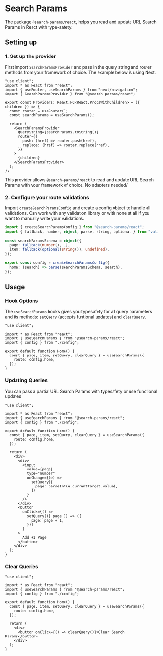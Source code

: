# Search Params

The package `@search-params/react`, helps you read and update URL Search Params in React with type-safety.

## Setting up

### 1. Set up the provider

First import `SearchParamsProvider` and pass in the query string and router methods from your framework of choice. The example below is using Next.

```tsx
"use client";
import * as React from "react";
import { useRouter, useSearchParams } from "next/navigation";
import { SearchParamsProvider } from "@search-params/react";

export const Providers: React.FC<React.PropsWithChildren> = ({ children }) => {
  const router = useRouter();
  const searchParams = useSearchParams();

  return (
    <SearchParamsProvider
      queryString={searchParams.toString()}
      router={{
        push: (href) => router.push(href),
        replace: (href) => router.replace(href),
      }}
    >
      {children}
    </SearchParamsProvider>
  );
};
```

This provider allows `@search-params/react` to read and update URL Search Params with your framework of choice. No adapters needed/

### 2. Configure your route validations

Import `createSearchParamsConfig` and create a config object to handle all validations. Can work with any validation library or with none at all if you want to manually write your validations.

```ts
import { createSearchParamsConfig } from "@search-params/react";
import { fallback, number, object, parse, string, optional } from "valibot";

const searchParamsSchema = object({
  page: fallback(number(), 1),
  item: fallback(optional(string()), undefined),
});

export const config = createSearchParamsConfig({
  home: (search) => parse(searchParamsSchema, search),
});
```

## Usage

### Hook Options

The `useSearchParams` hooks gives you typesafety for all query parameters and its methods: `setQuery` (accepts funtional updates) and `clearQuery`.

```tsx
"use client";

import * as React from "react";
import { useSearchParams } from "@search-params/react";
import { config } from "./config";

export default function Home() {
  const { page, item, setQuery, clearQuery } = useSearchParams({
    route: config.home,
  });
}
```

### Updating Queries

You can pass a partial URL Search Params with typesafety or use functional updates

```tsx
"use client";

import * as React from "react";
import { useSearchParams } from "@search-params/react";
import { config } from "./config";

export default function Home() {
  const { page, item, setQuery, clearQuery } = useSearchParams({
    route: config.home,
  });

  return (
    <div>
      <div>
        <input
          value={page}
          type="number"
          onChange={(e) =>
            setQuery({
              page: parseInt(e.currentTarget.value),
            })
          }
        />
      </div>
      <button
        onClick={() =>
          setQuery(({ page }) => ({
            page: page + 1,
          }))
        }
      >
        Add +1 Page
      </button>
    </div>
  );
}
```

### Clear Queries

```tsx
"use client";

import * as React from "react";
import { useSearchParams } from "@search-params/react";
import { config } from "./config";

export default function Home() {
  const { page, item, setQuery, clearQuery } = useSearchParams({
    route: config.home,
  });

  return (
    <div>
      <button onClick={() => clearQuery()}>Clear Search Params</button>
    </div>
  );
}
```
